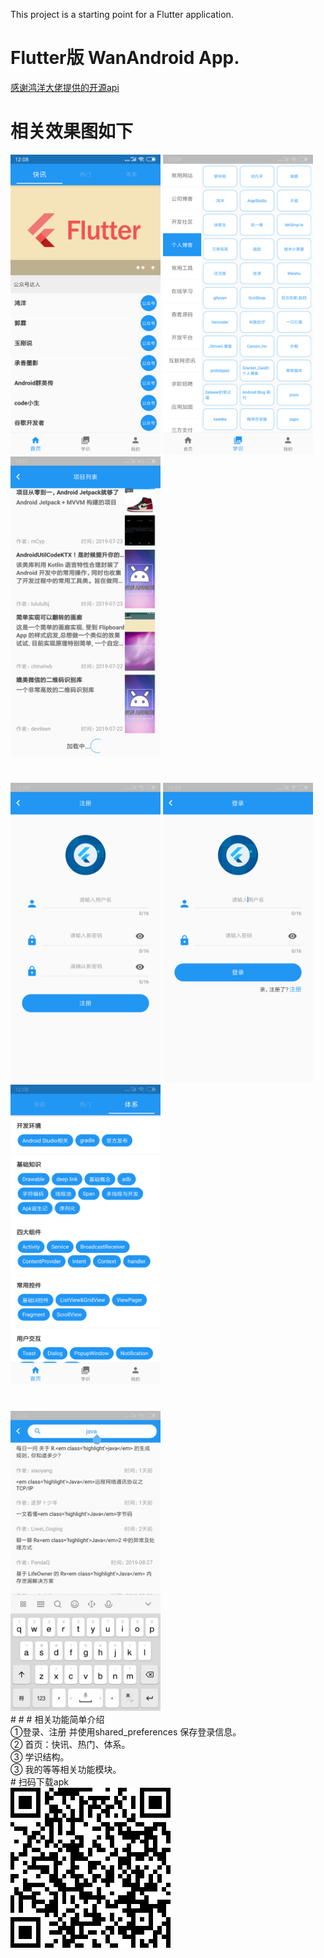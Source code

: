 This project is a starting point for a Flutter application.
#  Flutter版 WanAndroid App.
<div>
   <p> <a href="https://www.wanandroid.com/blog/show/2">感谢鸿洋大佬提供的开源api</a></p>
<div>

# 相关效果图如下
 <img src="https://github.com/Liuruiwen/flutter_go/blob/master/image/show1.png" width="240">  <img src="https://github.com/Liuruiwen/flutter_go/blob/master/image/show2.png" width="240">  <img src="https://github.com/Liuruiwen/flutter_go/blob/master/image/show3.png" width="240">
 #
  <img src="https://github.com/Liuruiwen/flutter_go/blob/master/image/show4.png" width="240">  <img src="https://github.com/Liuruiwen/flutter_go/blob/master/image/show5.png" width="240">  <img src="https://github.com/Liuruiwen/flutter_go/blob/master/image/show6.png" width="240">
  #
   <img src="https://github.com/Liuruiwen/flutter_go/blob/master/image/show7.jpg" width="240"> 
   <br>
 # # # 相关功能简单介绍<br>
      ①登录、注册 并使用shared_preferences 保存登录信息。  <br>
      ② 首页：快讯、热门、体系。  <br>
      ③ 学识结构。  <br>
      ③ 我的等等相关功能模块。  <br>
 # 扫码下载apk<br>
     <img src="https://github.com/Liuruiwen/flutter_go/blob/master/image/apk_code.png"> 
 
</div>


